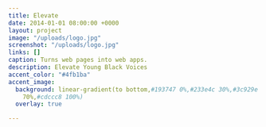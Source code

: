 ```yaml
---
title: Elevate
date: 2014-01-01 08:00:00 +0000
layout: project
image: "/uploads/logo.jpg"
screenshot: "/uploads/logo.jpg"
links: []
caption: Turns web pages into web apps.
description: Elevate Young Black Voices
accent_color: "#4fb1ba"
accent_image:
  background: linear-gradient(to bottom,#193747 0%,#233e4c 30%,#3c929e 50%,#d5d5d4
    70%,#cdccc8 100%)
  overlay: true

---
```

